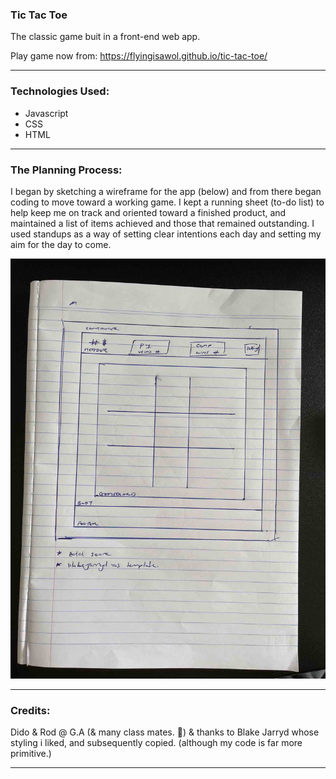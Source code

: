 ### Tic Tac Toe

 The classic game buit in a front-end web app.

Play game now from: https://flyingisawol.github.io/tic-tac-toe/

-----

### Technologies Used:
- Javascript
- CSS
- HTML

-----
### The Planning Process:
I began by sketching a wireframe for the app (below) and from there began coding to move toward a working game. I kept a running sheet (to-do list) to help keep me on track and oriented toward a finished product, and maintained a list of items achieved and those that remained outstanding. I used standups as a way of setting clear intentions each day and setting my aim for the day to come. 

![](img/wireframe.jpg)

-----

### Credits:
Dido & Rod @ G.A (& many class mates. 🙏)
& thanks to Blake Jarryd whose styling i liked, and subsequently copied. (although my code is far more primitive.)

-----


<!-- readme tutorial -->
<!-- https://www.freecodecamp.org/news/how-to-write-a-good-readme-file/  -->